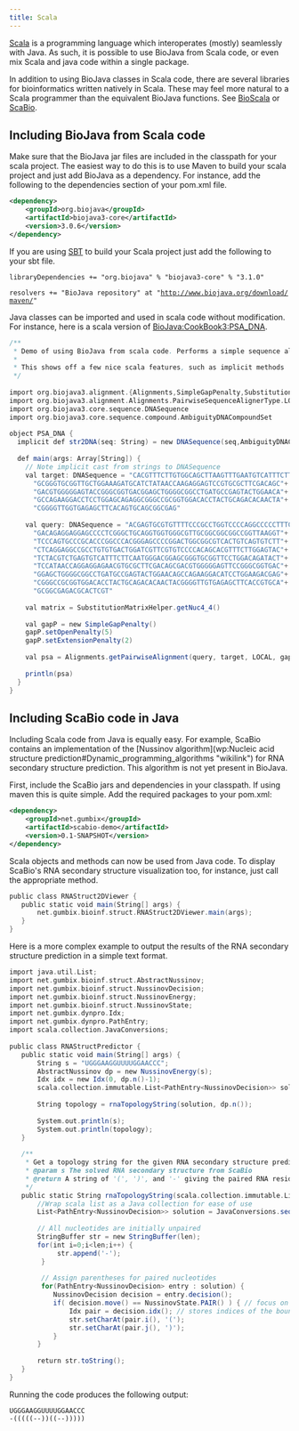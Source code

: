 ```yaml
---
title: Scala
---
```


[Scala](http://en.wikipedia.org/wiki/Scala_(programming_language)) is a
programming language which interoperates (mostly) seamlessly with Java.
As such, it is possible to use BioJava from Scala code, or even mix
Scala and java code within a single package.

In addition to using BioJava classes in Scala code, there are several
libraries for bioinformatics written natively in Scala. These may feel
more natural to a Scala programmer than the equivalent BioJava
functions. See [BioScala](http://sourceforge.net/projects/bioscala/) or
[ScaBio](http://www.mi.hs-mannheim.de/gumbel/en/forschung/scabio/).

Including BioJava from Scala code
---------------------------------

Make sure that the BioJava jar files are included in the classpath for
your scala project. The easiest way to do this is to use Maven to build
your scala project and just add BioJava as a dependency. For instance,
add the following to the dependencies section of your pom.xml file.

```xml
<dependency>  
    <groupId>org.biojava</groupId>  
    <artifactId>biojava3-core</artifactId>  
    <version>3.0.6</version>  
</dependency>
```

If you are using [SBT](http://www.scala-sbt.org/) to build your Scala
project just add the following to your sbt file.

`libraryDependencies += "org.biojava" % "biojava3-core" % "3.1.0"`  
  
`resolvers += "BioJava repository" at "`[`http://www.biojava.org/download/maven/`](http://www.biojava.org/download/maven/)`"`

Java classes can be imported and used in scala code without
modification. For instance, here is a scala version of
<BioJava:CookBook3:PSA_DNA>.

```scala
/**  
 * Demo of using BioJava from scala code. Performs a simple sequence alignment.  
 *  
 * This shows off a few nice scala features, such as implicit methods  
 */  
  
import org.biojava3.alignment.{Alignments,SimpleGapPenalty,SubstitutionMatrixHelper}  
import org.biojava3.alignment.Alignments.PairwiseSequenceAlignerType.LOCAL  
import org.biojava3.core.sequence.DNASequence  
import org.biojava3.core.sequence.compound.AmbiguityDNACompoundSet  
  
object PSA_DNA {  
  implicit def str2DNA(seq: String) = new DNASequence(seq,AmbiguityDNACompoundSet.getDNACompoundSet)  
  
  def main(args: Array[String]) {  
    // Note implicit cast from strings to DNASequence  
    val target: DNASequence = "CACGTTTCTTGTGGCAGCTTAAGTTTGAATGTCATTTCTTCAATGGGACGGA"+  
      "GCGGGTGCGGTTGCTGGAAAGATGCATCTATAACCAAGAGGAGTCCGTGCGCTTCGACAGC"+  
      "GACGTGGGGGAGTACCGGGCGGTGACGGAGCTGGGGCGGCCTGATGCCGAGTACTGGAACA"+  
      "GCCAGAAGGACCTCCTGGAGCAGAGGCGGGCCGCGGTGGACACCTACTGCAGACACAACTA"+  
      "CGGGGTTGGTGAGAGCTTCACAGTGCAGCGGCGAG"  
  
    val query: DNASequence = "ACGAGTGCGTGTTTTCCCGCCTGGTCCCCAGGCCCCCTTTCCGTCCTCAGGAA"+  
      "GACAGAGGAGGAGCCCCTCGGGCTGCAGGTGGTGGGCGTTGCGGCGGCGGCCGGTTAAGGT"+  
      "TCCCAGTGCCCGCACCCGGCCCACGGGAGCCCCGGACTGGCGGCGTCACTGTCAGTGTCTT"+  
      "CTCAGGAGGCCGCCTGTGTGACTGGATCGTTCGTGTCCCCACAGCACGTTTCTTGGAGTAC"+  
      "TCTACGTCTGAGTGTCATTTCTTCAATGGGACGGAGCGGGTGCGGTTCCTGGACAGATACT"+  
      "TCCATAACCAGGAGGAGAACGTGCGCTTCGACAGCGACGTGGGGGAGTTCCGGGCGGTGAC"+  
      "GGAGCTGGGGCGGCCTGATGCCGAGTACTGGAACAGCCAGAAGGACATCCTGGAAGACGAG"+  
      "CGGGCCGCGGTGGACACCTACTGCAGACACAACTACGGGGTTGTGAGAGCTTCACCGTGCA"+  
      "GCGGCGAGACGCACTCGT"  
  
    val matrix = SubstitutionMatrixHelper.getNuc4_4()  
  
    val gapP = new SimpleGapPenalty()  
    gapP.setOpenPenalty(5)  
    gapP.setExtensionPenalty(2)  
  
    val psa = Alignments.getPairwiseAlignment(query, target, LOCAL, gapP, matrix)  
  
    println(psa)  
  }  
}
```

Including ScaBio code in Java
-----------------------------

Including Scala code from Java is equally easy. For example, ScaBio
contains an implementation of the [Nussinov
algorithm](wp:Nucleic acid structure prediction#Dynamic_programming_algorithms "wikilink")
for RNA secondary structure prediction. This algorithm is not yet
present in BioJava.

First, include the ScaBio jars and dependencies in your classpath. If
using maven this is quite simple. Add the required packages to your
pom.xml:
```xml
<dependency>  
    <groupId>net.gumbix</groupId>  
    <artifactId>scabio-demo</artifactId>  
    <version>0.1-SNAPSHOT</version>  
</dependency>
```

Scala objects and methods can now be used from Java code. To display
ScaBio's RNA secondary structure visualization too, for instance, just
call the appropriate method.

```scala
public class RNAStruct2DViewer {  
   public static void main(String[] args) {  
       net.gumbix.bioinf.struct.RNAStruct2DViewer.main(args);  
   }  
}
```

Here is a more complex example to output the results of the RNA
secondary structure prediction in a simple text format.

```scala
import java.util.List;  
import net.gumbix.bioinf.struct.AbstractNussinov;  
import net.gumbix.bioinf.struct.NussinovDecision;  
import net.gumbix.bioinf.struct.NussinovEnergy;  
import net.gumbix.bioinf.struct.NussinovState;  
import net.gumbix.dynpro.Idx;  
import net.gumbix.dynpro.PathEntry;  
import scala.collection.JavaConversions;  
  
public class RNAStructPredictor {  
   public static void main(String[] args) {  
       String s = "UGGGAAGGUUUUGGAACCC";  
       AbstractNussinov dp = new NussinovEnergy(s);  
       Idx idx = new Idx(0, dp.n()-1);  
       scala.collection.immutable.List<PathEntry<NussinovDecision>> solution = dp.solution(idx);  
  
       String topology = rnaTopologyString(solution, dp.n());  
  
       System.out.println(s);  
       System.out.println(topology);  
   }  
  
   /**  
    * Get a topology string for the given RNA secondary structure prediction  
    * @param s The solved RNA secondary structure from ScaBio  
    * @return A string of '(', ')', and '-' giving the paired RNA residues  
    */  
   public static String rnaTopologyString(scala.collection.immutable.List<PathEntry<NussinovDecision>> s,int len) {  
       //Wrap scala list as a Java collection for ease of use  
       List<PathEntry<NussinovDecision>> solution = JavaConversions.seqAsJavaList(s);  
  
       // All nucleotides are initially unpaired  
       StringBuffer str = new StringBuffer(len);  
       for(int i=0;i<len;i++) {
            str.append('-');
        }
 
        // Assign parentheses for paired nucleotides
        for(PathEntry<NussinovDecision> entry : solution) {  
           NussinovDecision decision = entry.decision();  
           if( decision.move() == NussinovState.PAIR() ) { // focus on nucleotide pairs  
               Idx pair = decision.idx(); // stores indices of the bound pair  
               str.setCharAt(pair.i(), '(');  
               str.setCharAt(pair.j(), ')');  
           }  
       }  
  
       return str.toString();  
   }  
}
```

Running the code produces the following output:

```
UGGGAAGGUUUUGGAACCC  
-(((((--))((--)))))
```